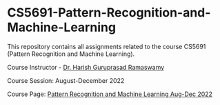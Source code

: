 # CS5691-Pattern-Recognition-and-Machine-Learning
This repository contains all assignments related to the course CS5691 (Pattern Recognition and Machine Learning).

Course Instructor - [Dr. Harish Guruprasad Ramaswamy](https://sites.google.com/site/harishguruprasad/)

Course Session: August-December 2022

Course Page: [Pattern Recognition and Machine Learning Aug-Dec 2022](https://sites.google.com/site/harishguruprasad/teaching/prml-aug-2022?authuser=0)
